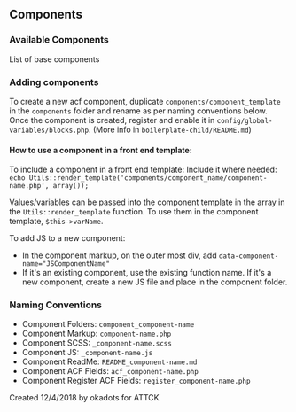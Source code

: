 ## Components

### Available Components
List of base components

### Adding components
To create a new acf component, duplicate `components/component_template` in the `components` folder and rename as per naming conventions below. Once the component is created, register and enable it in `config/global-variables/blocks.php`. (More info in `boilerplate-child/README.md`)

#### How to use a component in a front end template:
To include a component in a front end template:
Include it where needed:
`echo Utils::render_template('components/component_name/component-name.php', array());`

Values/variables can be passed into the component template in the array in the `Utils::render_template` function.  To use them in the component template, `$this->varName`.


To add JS to a new component:
- In the component markup, on the outer most div, add `data-component-name="JSComponentName"`
- If it's an existing component, use the existing function name.  If it's a new component, create a new JS file and place in the component folder. 

### Naming Conventions
- Component Folders: `component_component-name`
- Component Markup: `component-name.php`
- Component SCSS: `_component-name.scss`
- Component JS: `_component-name.js`
- Component ReadMe: `README_component-name.md`
- Component ACF Fields: `acf_component-name.php`
- Component Register ACF Fields: `register_component-name.php`

Created 12/4/2018 by okadots for ATTCK
